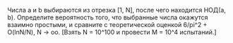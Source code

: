 Числа a и b выбираются из отрезка [1, N], после чего находится НОД(a, b). Определите вероятность того, что выбранные числа окажутся взаимно простыми, и сравните с теоретической оценкой
6/pi^2 + O(lnN/N), N -> оо.
[Взять N = 10^100 и провести M = 10^4 испытаний.]
